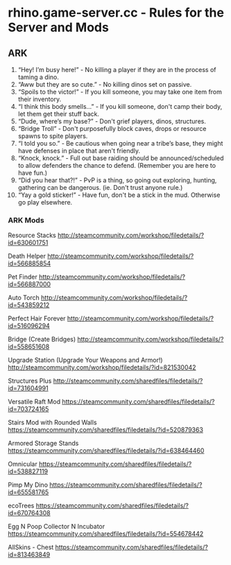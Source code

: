 # rhino.game-server.cc - Rules for the Server and Mods

## ARK

1. “Hey! I’m busy here!” - No killing a player if they are in the process of taming a dino.
2. “Aww but they are so cute.” - No killing dinos set on passive.
3. “Spoils to the victor!” - If you kill someone, you may take one item from their inventory.
4. “I think this body smells…” - If you kill someone, don't camp their body, let them get their stuff back.
5. “Dude, where’s my base?” - Don't grief players, dinos, structures.
6. “Bridge Troll” - Don't purposefully block caves, drops or resource spawns to spite players.
7. “I told you so.” - Be cautious when going near a tribe’s base, they might have defenses in place that aren't friendly.
8. “Knock, knock.” - Full out base raiding should be announced/scheduled to allow defenders the chance to defend. (Remember you are here to have fun.)
9. “Did you hear that?!” - PvP is a thing, so going out exploring, hunting, gathering can be dangerous. (ie. Don't trust anyone rule.)
10. “Yay a gold sticker!” - Have fun, don't be a stick in the mud. Otherwise go play elsewhere.

### ARK Mods

Resource Stacks
http://steamcommunity.com/workshop/filedetails/?id=630601751

Death Helper
http://steamcommunity.com/workshop/filedetails/?id=566885854

Pet Finder
http://steamcommunity.com/workshop/filedetails/?id=566887000

Auto Torch
http://steamcommunity.com/workshop/filedetails/?id=543859212

Perfect Hair Forever
http://steamcommunity.com/workshop/filedetails/?id=516096294

Bridge (Create Bridges)
http://steamcommunity.com/workshop/filedetails/?id=558651608

Upgrade Station (Upgrade Your Weapons and Armor!)
http://steamcommunity.com/workshop/filedetails/?id=821530042

Structures Plus
http://steamcommunity.com/sharedfiles/filedetails/?id=731604991

Versatile Raft Mod
https://steamcommunity.com/sharedfiles/filedetails/?id=703724165

Stairs Mod with Rounded Walls
https://steamcommunity.com/sharedfiles/filedetails/?id=520879363

Armored Storage Stands
https://steamcommunity.com/sharedfiles/filedetails/?id=638464460

Omnicular
https://steamcommunity.com/sharedfiles/filedetails/?id=538827119

Pimp My Dino
https://steamcommunity.com/sharedfiles/filedetails/?id=655581765

ecoTrees
https://steamcommunity.com/sharedfiles/filedetails/?id=670764308

Egg N Poop Collector N Incubator
https://steamcommunity.com/sharedfiles/filedetails/?id=554678442

AllSkins - Chest
https://steamcommunity.com/sharedfiles/filedetails/?id=813463849

